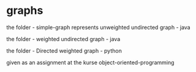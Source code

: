 # graphs

the folder - simple-graph represents unweighted undirected  graph - java

the folder - weighted undirected graph - java

the folder - Directed weighted graph - python

given as an assignment at the kurse object-oriented-programming
